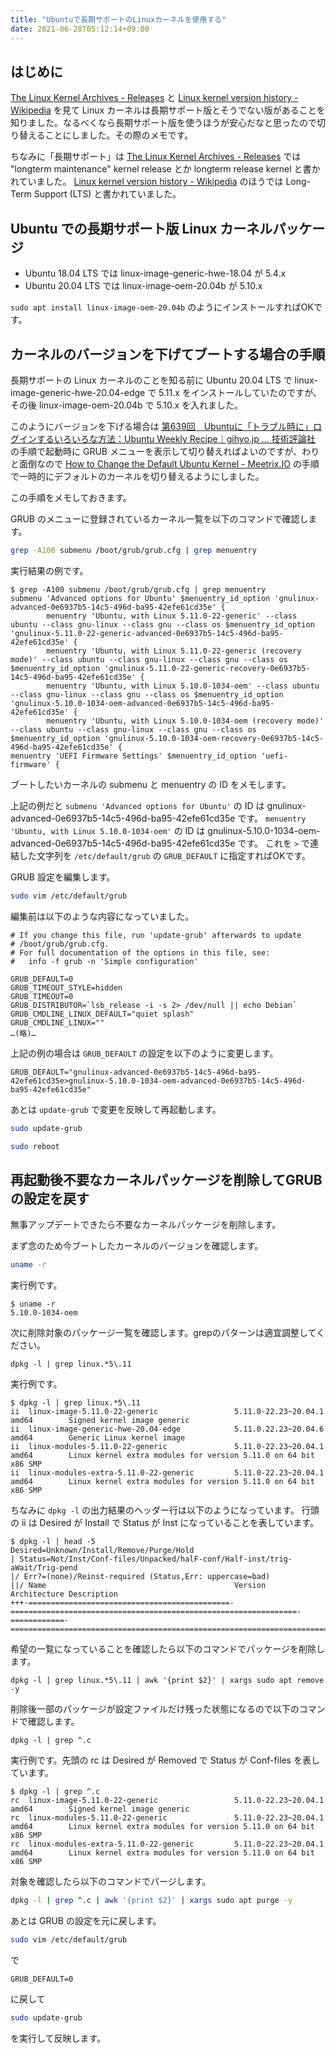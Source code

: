 ```yaml
---
title: "Ubuntuで長期サポートのLinuxカーネルを使用する"
date: 2021-06-28T05:12:14+09:00
---
```


## はじめに

[The Linux Kernel Archives - Releases](https://www.kernel.org/category/releases.html) と [Linux kernel version history - Wikipedia](https://en.wikipedia.org/wiki/Linux_kernel_version_history) を見て Linux カーネルは長期サポート版とそうでない版があることを知りました。なるべくなら長期サポート版を使うほうが安心だなと思ったので切り替えることにしました。その際のメモです。

ちなみに「長期サポート」は [The Linux Kernel Archives - Releases](https://www.kernel.org/category/releases.html) では "longterm maintenance" kernel release とか longterm release kernel と書かれていました。
[Linux kernel version history - Wikipedia](https://en.wikipedia.org/wiki/Linux_kernel_version_history) のほうでは Long-Term Support (LTS) と書かれていました。

## Ubuntu での長期サポート版 Linux カーネルパッケージ

* Ubuntu 18.04 LTS では linux-image-generic-hwe-18.04 が 5.4.x
* Ubuntu 20.04 LTS では linux-image-oem-20.04b が 5.10.x

`sudo apt install linux-image-oem-20.04b` のようにインストールすればOKです。


## カーネルのバージョンを下げてブートする場合の手順

長期サポートの Linux カーネルのことを知る前に Ubuntu 20.04 LTS で linux-image-generic-hwe-20.04-edge で 5.11.x をインストールしていたのですが、その後 linux-image-oem-20.04b で 5.10.x を入れました。

このようにバージョンを下げる場合は [第639回　Ubuntuに「トラブル時に」ログインするいろいろな方法：Ubuntu Weekly Recipe｜gihyo.jp … 技術評論社](https://gihyo.jp/admin/serial/01/ubuntu-recipe/0639) の手順で起動時に GRUB メニューを表示して切り替えればよいのですが、わりと面倒なので
[How to Change the Default Ubuntu Kernel - Meetrix.IO](https://meetrix.io/blog/aws/changing-default-ubuntu-kernel.html) の手順で一時的にデフォルトのカーネルを切り替えるようにしました。

この手順をメモしておきます。

GRUB のメニューに登録されているカーネル一覧を以下のコマンドで確認します。

```sh
grep -A100 submenu /boot/grub/grub.cfg | grep menuentry
```

実行結果の例です。

```
$ grep -A100 submenu /boot/grub/grub.cfg | grep menuentry
submenu 'Advanced options for Ubuntu' $menuentry_id_option 'gnulinux-advanced-0e6937b5-14c5-496d-ba95-42efe61cd35e' {
        menuentry 'Ubuntu, with Linux 5.11.0-22-generic' --class ubuntu --class gnu-linux --class gnu --class os $menuentry_id_option 'gnulinux-5.11.0-22-generic-advanced-0e6937b5-14c5-496d-ba95-42efe61cd35e' {
        menuentry 'Ubuntu, with Linux 5.11.0-22-generic (recovery mode)' --class ubuntu --class gnu-linux --class gnu --class os $menuentry_id_option 'gnulinux-5.11.0-22-generic-recovery-0e6937b5-14c5-496d-ba95-42efe61cd35e' {
        menuentry 'Ubuntu, with Linux 5.10.0-1034-oem' --class ubuntu --class gnu-linux --class gnu --class os $menuentry_id_option 'gnulinux-5.10.0-1034-oem-advanced-0e6937b5-14c5-496d-ba95-42efe61cd35e' {
        menuentry 'Ubuntu, with Linux 5.10.0-1034-oem (recovery mode)' --class ubuntu --class gnu-linux --class gnu --class os $menuentry_id_option 'gnulinux-5.10.0-1034-oem-recovery-0e6937b5-14c5-496d-ba95-42efe61cd35e' {
menuentry 'UEFI Firmware Settings' $menuentry_id_option 'uefi-firmware' {
```

ブートしたいカーネルの submenu と menuentry の ID をメモします。

上記の例だと `submenu 'Advanced options for Ubuntu'` の ID は gnulinux-advanced-0e6937b5-14c5-496d-ba95-42efe61cd35e です。
`menuentry 'Ubuntu, with Linux 5.10.0-1034-oem'` の ID は gnulinux-5.10.0-1034-oem-advanced-0e6937b5-14c5-496d-ba95-42efe61cd35e です。
これを `>` で連結した文字列を `/etc/default/grub` の `GRUB_DEFAULT` に指定すればOKです。


GRUB 設定を編集します。

```sh
sudo vim /etc/default/grub
```

編集前は以下のような内容になっていました。

```
# If you change this file, run 'update-grub' afterwards to update
# /boot/grub/grub.cfg.
# For full documentation of the options in this file, see:
#   info -f grub -n 'Simple configuration'

GRUB_DEFAULT=0
GRUB_TIMEOUT_STYLE=hidden
GRUB_TIMEOUT=0
GRUB_DISTRIBUTOR=`lsb_release -i -s 2> /dev/null || echo Debian`
GRUB_CMDLINE_LINUX_DEFAULT="quiet splash"
GRUB_CMDLINE_LINUX=""
…(略)…
```

上記の例の場合は `GRUB_DEFAULT` の設定を以下のように変更します。

```
GRUB_DEFAULT="gnulinux-advanced-0e6937b5-14c5-496d-ba95-42efe61cd35e>gnulinux-5.10.0-1034-oem-advanced-0e6937b5-14c5-496d-ba95-42efe61cd35e"
```

あとは `update-grub` で変更を反映して再起動します。

```sh
sudo update-grub
```

```sh
sudo reboot
```

## 再起動後不要なカーネルパッケージを削除してGRUBの設定を戻す

無事アップデートできたら不要なカーネルパッケージを削除します。

まず念のため今ブートしたカーネルのバージョンを確認します。

```sh
uname -r
```

実行例です。

```
$ uname -r
5.10.0-1034-oem
```

次に削除対象のパッケージ一覧を確認します。grepのパターンは適宜調整してください。

```
dpkg -l | grep linux.*5\.11
```

実行例です。

```
$ dpkg -l | grep linux.*5\.11
ii  linux-image-5.11.0-22-generic                 5.11.0-22.23~20.04.1                                             amd64        Signed kernel image generic
ii  linux-image-generic-hwe-20.04-edge            5.11.0.22.23~20.04.6                                             amd64        Generic Linux kernel image
ii  linux-modules-5.11.0-22-generic               5.11.0-22.23~20.04.1                                             amd64        Linux kernel extra modules for version 5.11.0 on 64 bit x86 SMP
ii  linux-modules-extra-5.11.0-22-generic         5.11.0-22.23~20.04.1                                             amd64        Linux kernel extra modules for version 5.11.0 on 64 bit x86 SMP
```

ちなみに `dpkg -l` の出力結果のヘッダー行は以下のようになっています。
行頭の ii は Desired が Install で Status が Inst になっていることを表しています。

```
$ dpkg -l | head -5
Desired=Unknown/Install/Remove/Purge/Hold
| Status=Not/Inst/Conf-files/Unpacked/halF-conf/Half-inst/trig-aWait/Trig-pend
|/ Err?=(none)/Reinst-required (Status,Err: uppercase=bad)
||/ Name                                          Version                                                          Architecture Description
+++-=============================================-================================================================-============-===============================================================================
```

希望の一覧になっていることを確認したら以下のコマンドでパッケージを削除します。

```
dpkg -l | grep linux.*5\.11 | awk '{print $2}' | xargs sudo apt remove -y
```

削除後一部のパッケージが設定ファイルだけ残った状態になるので以下のコマンドで確認します。

```
dpkg -l | grep ^.c
```

実行例です。先頭の rc は Desired が Removed で Status が Conf-files を表しています。

```
$ dpkg -l | grep ^.c
rc  linux-image-5.11.0-22-generic                 5.11.0-22.23~20.04.1                                             amd64        Signed kernel image generic
rc  linux-modules-5.11.0-22-generic               5.11.0-22.23~20.04.1                                             amd64        Linux kernel extra modules for version 5.11.0 on 64 bit x86 SMP
rc  linux-modules-extra-5.11.0-22-generic         5.11.0-22.23~20.04.1                                             amd64        Linux kernel extra modules for version 5.11.0 on 64 bit x86 SMP
```

対象を確認したら以下のコマンドでパージします。

```sh
dpkg -l | grep ^.c | awk '{print $2}' | xargs sudo apt purge -y
```

あとは GRUB の設定を元に戻します。

```sh
sudo vim /etc/default/grub
```

で

```
GRUB_DEFAULT=0
```

に戻して

```sh
sudo update-grub
```

を実行して反映します。
